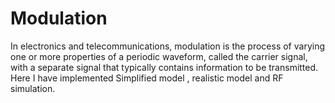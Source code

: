 # Modulation
In electronics and telecommunications, modulation is the process of varying one or more properties of a periodic waveform, called the carrier signal, with a separate signal that typically contains information to be transmitted. Here I have implemented Simplified model , realistic model and RF simulation.

